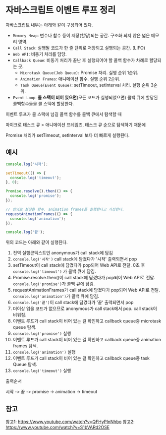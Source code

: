 # 자바스크립트 이벤트 루프 정리

자바스크립트 내부는 아래와 같이 구성되어 있다. 

- `Memory Heap`: 변수나 함수 등이 저장(할당)되는 공간. 구조화 되지 않은 넓은 메모리 영역.
- `Call Stack`: 실행될 코드가 한 줄 단위로 저장되고 실행되는 공간. (LIFO)
- `Web API`: 비동기 처리를 담당.
- `Callback Queue`: 비동기 처리가 끝난 후 실행되어야 할 콜백 함수가 차례로 할당되는 곳.
  - `Microtask Queue(Job Queue)`: Promise 처리. 실행 순위 1순위.
  - `Animation Frames`: 애니메이션 함수. 실행 순위 2순위.
  - `Task Queue(Event Queue)`: setTimeout, setInterval 처리. 실행 순위 3순위.
- `Event Loop`: **콜 스택이 비어 있으면**(모든 코드가 실행되었으면) 콜백 큐에 할당된 콜백함수들을 콜 스택에 할당한다.

이벤트 루프가 콜 스택에 넘길 콜백 함수를 콜백 큐에서 탐색할 때

마이크로 태스크 큐 > 애니메이션 프레임즈, 태스크 큐 순으로 탐색하기 때문에

Promise 처리가 setTimeout, setInterval 보다 더 빠르게 실행된다.

## 예시

```js
console.log('시작');

setTimeout(() => {
  console.log('timeout');
}, 0);

Promise.resolve().then(() => {
  console.log('promise');
});

// 임의로 설정한 함수. animation frames를 실행한다고 가정한다.
requestAnimationFrames(() => {
  console.log('animation');
});

console.log('끝');
```

위의 코드는 아래와 같이 실행된다.

1. 전역 실행콘텍스트인 anonymous가 call stack에 담김
2. `console.log('시작')` call stack에 담겼다가 '시작' 출력되면서 pop
3. setTimeout이 call stack에 담겼다가 pop되어 Web API로 전달. 0초 후 `console.log('timeout')` 가 콜백 큐에 담김.
4. Promise.resolve.then()이 call stack에 담겼다가 pop되어 Web API로 전달. `console.log('promise')`가 콜백 큐에 담김.
5. requestAnimationFrames가 call stack에 담겼다가 pop되어 Web API로 전달. `console.log('animation')`가 콜백 큐에 담김.
6. `console.log('끝')`이 call stack에 담겼다가 '끝' 출력되면서 pop
7. 더이상 읽을 코드가 없으므로 anonymous가 call stack에서 pop. call stack이 비워짐.
8. 이벤트 루프가 call stack이 비어 있는 걸 확인하고 callback queue중 microtask queue 탐색.
9. `console.log('promise')` 실행
10. 이벤트 루프가 call stack이 비어 있는 걸 확인하고 callback queue중 animation frames 탐색.
11. `console.log('animation')` 실행
12. 이벤트 루프가 call stack이 비어 있는 걸 확인하고 callback queue중 task Queue 탐색.
13. `console.log('timeout')` 실행

출력순서

시작 -> 끝 -> promise -> animation -> timeout
## 참고

참고1: https://www.youtube.com/watch?v=QFHyPInNhbo
참고2: https://www.youtube.com/watch?v=S1bVARd2OSE


